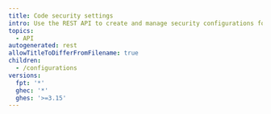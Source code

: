 ```yaml
---
title: Code security settings
intro: Use the REST API to create and manage security configurations for your organization.
topics:
  - API
autogenerated: rest
allowTitleToDifferFromFilename: true
children:
  - /configurations
versions:
  fpt: '*'
  ghec: '*'
  ghes: '>=3.15'
---
```

